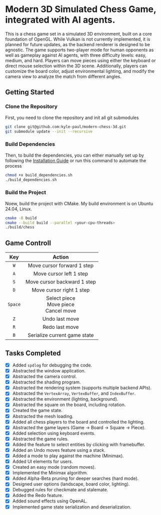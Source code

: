 # Modern 3D Simulated Chess Game, integrated with AI agents. 

This is a chess game set in a simulated 3D environment, built on a core foundation of OpenGL. While Vulkan is not currently implemented, it is planned for future updates, as the backend renderer is designed to be agnostic. The game supports two-player mode for human opponents as well as gameplay against AI agents, with three difficulty levels: easy, medium, and hard. Players can move pieces using either the keyboard or direct mouse selection within the 3D scene. Additionally, players can customize the board color, adjust environmental lighting, and modify the camera view to analyze the match from different angles.

## Getting Started
### Clone the Repository
First, you need to clone the repository and init all git submodules
```bash
git clone git@github.com:kyle-paul/modern-chess-3d.git
git submodule update --init --recursive
```

### Build Dependencies
Then, to build the dependencies, you can either manually set up by following the [Installation Guide](Installation.md) or run this command to automate the process
```bash
chmod +x build_dependencies.sh
./build_dependencies.sh
```

### Build the Project
Noew, build the project with CMake. My build environment is on Ubuntu 24.04, Linux.
```bash
cmake -B build
cmake --build build --parallel <your-cpu-threads>
./build/chess
```

## Game Controll
|Key|Action|
|:---:|:---:|
|`W`|Move cursor forward 1 step|
|`A`|Move cursor left 1 step|
|`S`|Move cursor backward 1 step|
|`D`|Move cursor right 1 step|
|`Space`|Select piece<br>Move piece<br>Cancel move|
|`Z`|Undo last move|
|`R`|Redo last move|
|`B`|Serialize current game state|

## Tasks Completed
- [x] Added `spdlog` for debugging the code.  
- [x] Abstracted the window application.  
- [x] Abstracted the camera control.  
- [x] Abstracted the shading program.  
- [x] Abstracted the rendering system (supports multiple backend APIs).  
- [x] Abstracted the `VertexArray`, `VertexBuffer`, and `IndexBuffer`.  
- [x] Abstracted the environment (lighting, background).  
- [x] Abstracted the square on the board, including rotation.  
- [x] Created the game state.  
- [x] Abstracted the mesh loading.  
- [x] Added all chess players to the board and controlled the lighting.  
- [x] Abstracted the game layers (Game → Board → Square → Piece).  
- [x] Added selection using keyboard events.  
- [x] Abstracted the game rules.  
- [x] Added the feature to select entities by clicking with framebuffer.
- [x] Added an Undo moves feature using a stack.  
- [x] Added a mode to play against the machine (Minimax).
- [x] Added UI elements for users.  
- [x] Created an easy mode (random moves).
- [x] Implemented the Minimax algorithm.  
- [x] Added Alpha-Beta pruning for deeper searches (hard mode).  
- [x] Designed user options (landscape, board color, lighting).  
- [x] Debugged rules for checkmate and stalemate.  
- [x] Added the Redo feature.  
- [x] Added sound effects using OpenAL.  
- [x] Implemented game state serialization and deserialization.  